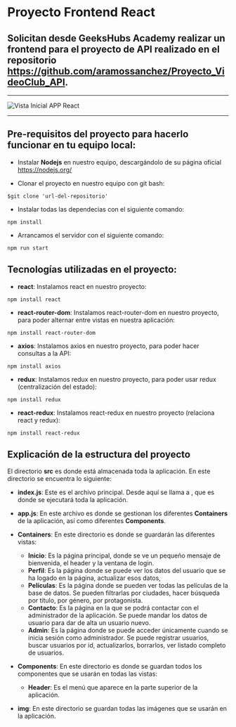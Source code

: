 # Proyecto Frontend React
## Solicitan desde GeeksHubs Academy realizar un frontend para el proyecto de API realizado en el repositorio https://github.com/aramossanchez/Proyecto_VideoClub_API.
***
![Vista Inicial APP React](/frontend/src/screenshots/screenshot.jpg)
***

## Pre-requisitos del proyecto para hacerlo funcionar en tu equipo local:

* Instalar **Nodejs** en nuestro equipo, descargándolo de su página oficial
https://nodejs.org/

* Clonar el proyecto en nuestro equipo con git bash:
```
$git clone 'url-del-repositorio'
```

* Instalar todas las dependecias con el siguiente comando:
```
npm install
```

* Arrancamos el servidor con el siguiente comando:
```
npm run start
```

## Tecnologías utilizadas en el proyecto:

* **react**: Instalamos react en nuestro proyecto:
```
npm install react
```
* **react-router-dom**: Instalamos react-router-dom en nuestro proyecto, para poder alternar entre vistas en nuestra aplicación:
```
npm install react-router-dom
```
* **axios**: Instalamos axios en nuestro proyecto, para poder hacer consultas a la API:
```
npm install axios
```
* **redux**: Instalamos redux en nuestro proyecto, para poder usar redux (centralización del estado):
```
npm install redux
```
* **react-redux**: Instalamos react-redux en nuestro proyecto (relaciona react y redux):
```
npm install react-redux
```

## Explicación de la estructura del proyecto

El directorio **src** es donde está almacenada toda la aplicación. En este directorio se encuentra lo siguiente:

* **index.js**: Este es el archivo principal. Desde aquí se llama a **<App/>**, que es donde se ejecutará toda la aplicación.

* **app.js**: En este archivo es donde se gestionan los diferentes **Containers** de la aplicación, así como diferentes **Components**.

* **Containers**: En este directorio es donde se guardarán las diferentes vistas:
    * **Inicio**: Es la página principal, donde se ve un pequeño mensaje de bienvenida, el header y la ventana de login.
    * **Perfil**: Es la página donde se puede ver los datos del usuario que se ha logado en la página, actualizar esos datos,
    * **Películas**: Es la página donde se pueden ver todas las películas de la base de datos. Se pueden filtrarlas por ciudades, hacer búsqueda por título, por género, por protagonista.
    * **Contacto**: Es la página en la que se podrá contactar con el administrador de la aplicación. Se puede mandar los datos de usuario para dar de alta un usuario nuevo.
    * **Admin**: Es la página donde se puede acceder únicamente cuando se inicia sesión como administrador. Se puede registrar usuarios, buscar usuarios por id, actualizarlos, borrarlos, ver listado completo de usuarios.
* **Components**: En este directorio es donde se guardan todos los componentes que se usarán en todas las vistas:
    * **Header**: Es el menú que aparece en la parte superior de la aplicación.
* **img**: En este directorio se guardan todas las imágenes que se usarán en la aplicación.